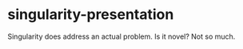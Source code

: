 # singularity-presentation

Singularity does address an actual problem.  Is it novel?  Not so much.
